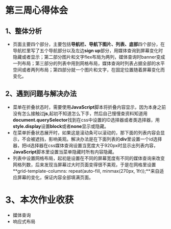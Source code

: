 # 第三周心得体会

## 1、整体分析

+ 页面主要四个部分，主要包括**导航栏、导航下图片、列表、底部**四个部分，在导航栏里写了五个导航部分以及左边**sign up**部分，用媒体查询到屏幕变化时隐藏或者显示；第二部分图片和文字flex布局为两列，媒体查询时banner变成一列布局；第三部分的列表中用到网格布局，媒体查询时列表占据全部的水平空间或者两列布局；第四部分就一个图片和文字，在固定位置随着屏幕变化而变化。

## 2、遇到问题与解决办法

+ 菜单在折叠状态时，需要使用**JavaScript**脚本将折叠内容显示，因为本身之前没有怎么接触过**js**,起初不知道怎么下手，然后自己慢慢查资料知道用**document.querySelector**找到在css中设置的ID选择器或者类选择器，用**style.display**设置**block**或者**none**显示或隐藏。
+ 在菜单折叠状态展开时，如果这是滚动条可以滚动的，那下面的列表内容会显示，不会被遮挡，影响美观。解决办法是在下面列表的**div**里设置一个id选择器，把id选择器在css媒体查询设置当宽度大于920px时显示出列表内容，**JavaScript**脚本里设置当菜单隐藏时所有内容隐藏。
+ 列表中设置网格布局，起初是设置在不同的屏幕宽度有不同的媒体查询来改变网格列数，后来发现当屏幕过大时页面变得很不美观，于是在网格里设置**grid-template-columns: repeat(auto-fill, minmax(270px, 1fr));**来自适应屏幕的变化，保证内容全部填满页面。

# 3、本次作业收获

+ 媒体查询
+ 响应式布局